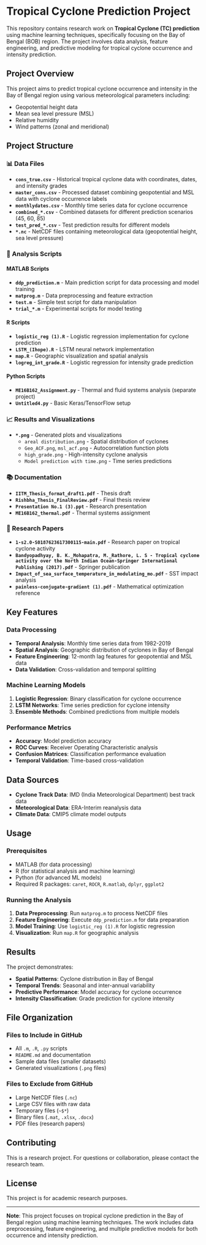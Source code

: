 # Tropical Cyclone Prediction Project

This repository contains research work on **Tropical Cyclone (TC) prediction** using machine learning techniques, specifically focusing on the Bay of Bengal (BOB) region. The project involves data analysis, feature engineering, and predictive modeling for tropical cyclone occurrence and intensity prediction.

## Project Overview

This project aims to predict tropical cyclone occurrence and intensity in the Bay of Bengal region using various meteorological parameters including:
- Geopotential height data
- Mean sea level pressure (MSL)
- Relative humidity
- Wind patterns (zonal and meridional)

## Project Structure

### 📊 Data Files
- **`cons_true.csv`** - Historical tropical cyclone data with coordinates, dates, and intensity grades
- **`master_cons.csv`** - Processed dataset combining geopotential and MSL data with cyclone occurrence labels
- **`monthlydates.csv`** - Monthly time series data for cyclone occurrence
- **`combined_*.csv`** - Combined datasets for different prediction scenarios (45, 60, 85)
- **`test_pred_*.csv`** - Test prediction results for different models
- **`*.nc`** - NetCDF files containing meteorological data (geopotential height, sea level pressure)

### 🔬 Analysis Scripts

#### MATLAB Scripts
- **`ddp_prediction.m`** - Main prediction script for data processing and model training
- **`matprog.m`** - Data preprocessing and feature extraction
- **`test.m`** - Simple test script for data manipulation
- **`trial_*.m`** - Experimental scripts for model testing

#### R Scripts
- **`logistic_reg (1).R`** - Logistic regression implementation for cyclone prediction
- **`LSTM_(Ihope).R`** - LSTM neural network implementation
- **`map.R`** - Geographic visualization and spatial analysis
- **`logreg_int_grade.R`** - Logistic regression for intensity grade prediction

#### Python Scripts
- **`ME16B162_Assignment.py`** - Thermal and fluid systems analysis (separate project)
- **`Untitled4.py`** - Basic Keras/TensorFlow setup

### 📈 Results and Visualizations
- **`*.png`** - Generated plots and visualizations
  - `areal distribution.png` - Spatial distribution of cyclones
  - `Geo_ACF.png`, `msl_acf.png` - Autocorrelation function plots
  - `high_grade.png` - High-intensity cyclone analysis
  - `Model prediction with time.png` - Time series predictions

### 📚 Documentation
- **`IITM_Thesis_format_draft1.pdf`** - Thesis draft
- **`Rishbha_Thesis_FinalReview.pdf`** - Final thesis review
- **`Presentation No.1 (3).ppt`** - Research presentation
- **`ME16B162_thermal.pdf`** - Thermal systems assignment

### 🔬 Research Papers
- **`1-s2.0-S0187623617300115-main.pdf`** - Research paper on tropical cyclone activity
- **`Bandyopadhyay, B. K._Mohapatra, M._Rathore, L. S - Tropical cyclone activity over the North Indian Ocean-Springer International Publishing (2017).pdf`** - Springer publication
- **`Impact_of_sea_surface_temperature_in_modulating_mo.pdf`** - SST impact analysis
- **`painless-conjugate-gradient (1).pdf`** - Mathematical optimization reference

## Key Features

### Data Processing
- **Temporal Analysis**: Monthly time series data from 1982-2019
- **Spatial Analysis**: Geographic distribution of cyclones in Bay of Bengal
- **Feature Engineering**: 12-month lag features for geopotential and MSL data
- **Data Validation**: Cross-validation and temporal splitting

### Machine Learning Models
1. **Logistic Regression**: Binary classification for cyclone occurrence
2. **LSTM Networks**: Time series prediction for cyclone intensity
3. **Ensemble Methods**: Combined predictions from multiple models

### Performance Metrics
- **Accuracy**: Model prediction accuracy
- **ROC Curves**: Receiver Operating Characteristic analysis
- **Confusion Matrices**: Classification performance evaluation
- **Temporal Validation**: Time-based cross-validation

## Data Sources

- **Cyclone Track Data**: IMD (India Meteorological Department) best track data
- **Meteorological Data**: ERA-Interim reanalysis data
- **Climate Data**: CMIP5 climate model outputs

## Usage

### Prerequisites
- MATLAB (for data processing)
- R (for statistical analysis and machine learning)
- Python (for advanced ML models)
- Required R packages: `caret`, `ROCR`, `R.matlab`, `dplyr`, `ggplot2`

### Running the Analysis
1. **Data Preprocessing**: Run `matprog.m` to process NetCDF files
2. **Feature Engineering**: Execute `ddp_prediction.m` for data preparation
3. **Model Training**: Use `logistic_reg (1).R` for logistic regression
4. **Visualization**: Run `map.R` for geographic analysis

## Results

The project demonstrates:
- **Spatial Patterns**: Cyclone distribution in Bay of Bengal
- **Temporal Trends**: Seasonal and inter-annual variability
- **Predictive Performance**: Model accuracy for cyclone occurrence
- **Intensity Classification**: Grade prediction for cyclone intensity

## File Organization

### Files to Include in GitHub
- All `.m`, `.R`, `.py` scripts
- `README.md` and documentation
- Sample data files (smaller datasets)
- Generated visualizations (`.png` files)

### Files to Exclude from GitHub
- Large NetCDF files (`.nc`)
- Large CSV files with raw data
- Temporary files (`~$*`)
- Binary files (`.mat`, `.xlsx`, `.docx`)
- PDF files (research papers)

## Contributing

This is a research project. For questions or collaboration, please contact the research team.

## License

This project is for academic research purposes.

---

**Note**: This project focuses on tropical cyclone prediction in the Bay of Bengal region using machine learning techniques. The work includes data preprocessing, feature engineering, and multiple predictive models for both occurrence and intensity prediction.
